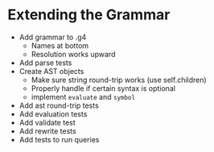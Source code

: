 # Extending the Grammar

* Add grammar to .g4
    * Names at bottom
    * Resolution works upward
* Add parse tests
* Create AST objects
    * Make sure string round-trip works (use self.children)
    * Properly handle if certain syntax is optional
    * implement `evaluate` and `symbol`
* Add ast round-trip tests
* Add evaluation tests
* Add validate test
* Add rewrite tests
* Add tests to run  queries
